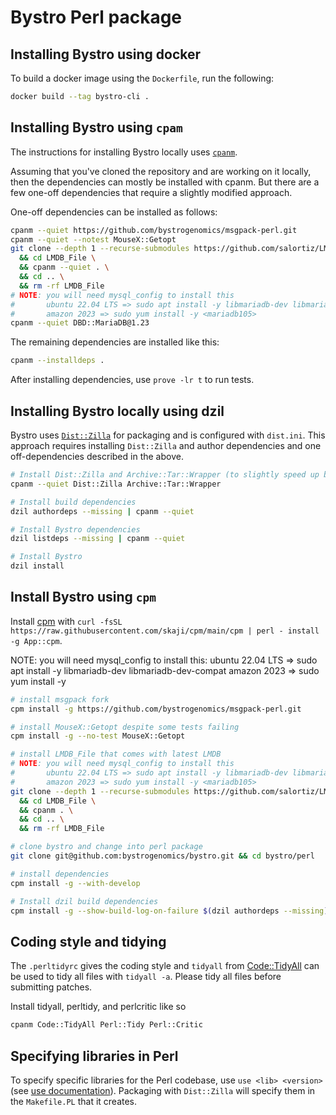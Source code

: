 # Bystro Perl package


## Installing Bystro using docker

To build a docker image using the `Dockerfile`, run the following:

```bash
docker build --tag bystro-cli .
```

## Installing Bystro using `cpam`

The instructions for installing Bystro locally uses [`cpanm`](https://metacpan.org/pod/App::cpanminus).

Assuming that you've cloned the repository and are working on it locally, then the dependencies can mostly be installed with cpanm.
But there are a few one-off dependencies that require a slightly modified approach.

One-off dependencies can be installed as follows:

```bash
cpanm --quiet https://github.com/bystrogenomics/msgpack-perl.git
cpanm --quiet --notest MouseX::Getopt
git clone --depth 1 --recurse-submodules https://github.com/salortiz/LMDB_File.git \
  && cd LMDB_File \
  && cpanm --quiet . \
  && cd .. \
  && rm -rf LMDB_File
# NOTE: you will need mysql_config to install this
#       ubuntu 22.04 LTS => sudo apt install -y libmariadb-dev libmariadb-dev-compat
#       amazon 2023 => sudo yum install -y <mariadb105>
cpanm --quiet DBD::MariaDB@1.23
```

The remaining dependencies are installed like this:

```bash
cpanm --installdeps .
```

After installing dependencies, use `prove -lr t` to run tests.

## Installing Bystro locally using dzil

Bystro uses [`Dist::Zilla`](https://github.com/rjbs/dist-zilla) for packaging and is configured with `dist.ini`.
This approach requires installing `Dist::Zilla` and author dependencies and one off-dependencies described in the  above.

```bash
# Install Dist::Zilla and Archive::Tar::Wrapper (to slightly speed up building)
cpanm --quiet Dist::Zilla Archive::Tar::Wrapper

# Install build dependencies
dzil authordeps --missing | cpanm --quiet

# Install Bystro dependencies
dzil listdeps --missing | cpanm --quiet

# Install Bystro
dzil install
```

## Install Bystro using `cpm`

Install [cpm](https://metacpan.org/pod/App::cpm) with `curl -fsSL https://raw.githubusercontent.com/skaji/cpm/main/cpm | perl - install -g App::cpm`.

NOTE: you will need mysql_config to install this:
   ubuntu 22.04 LTS => sudo apt install -y libmariadb-dev libmariadb-dev-compat
   amazon 2023 => sudo yum install -y <mariadb105>

```bash
# install msgpack fork
cpm install -g https://github.com/bystrogenomics/msgpack-perl.git

# install MouseX::Getopt despite some tests failing
cpm install -g --no-test MouseX::Getopt

# install LMDB_File that comes with latest LMDB
# NOTE: you will need mysql_config to install this
#       ubuntu 22.04 LTS => sudo apt install -y libmariadb-dev libmariadb-dev-compat
#       amazon 2023 => sudo yum install -y <mariadb105>
git clone --depth 1 --recurse-submodules https://github.com/salortiz/LMDB_File.git \
  && cd LMDB_File \
  && cpanm . \
  && cd .. \
  && rm -rf LMDB_File

# clone bystro and change into perl package
git clone git@github.com:bystrogenomics/bystro.git && cd bystro/perl

# install dependencies
cpm install -g --with-develop

# Install dzil build dependencies
cpm install -g --show-build-log-on-failure $(dzil authordeps --missing)
```

## Coding style and tidying

The `.perltidyrc` gives the coding style and `tidyall` from [Code::TidyAll](https://metacpan.org/dist/Code-TidyAll) can be used to tidy all files with `tidyall -a`.
Please tidy all files before submitting patches.

Install tidyall, perltidy, and perlcritic like so

```bash
cpanm Code::TidyAll Perl::Tidy Perl::Critic
```

## Specifying libraries in Perl

To specify specific libraries for the Perl codebase, use `use <lib> <version>` (see [use documentation](https://perldoc.perl.org/functions/use)).
Packaging with `Dist::Zilla` will specify them in the `Makefile.PL` that it creates.
